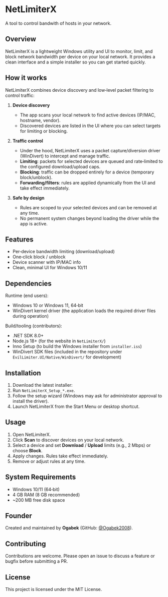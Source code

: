 # NetLimiterX
A tool to control bandwith of hosts in your network.

## Overview

NetLimiterX is a lightweight Windows utility and UI to monitor, limit, and block network bandwidth per device on your local network. It provides a clean interface and a simple installer so you can get started quickly.

## How it works

NetLimiterX combines device discovery and low‑level packet filtering to control traffic:

1. **Device discovery**
   - The app scans your local network to find active devices (IP/MAC, hostname, vendor).
   - Discovered devices are listed in the UI where you can select targets for limiting or blocking.

2. **Traffic control**
   - Under the hood, NetLimiterX uses a packet capture/diversion driver (WinDivert) to intercept and manage traffic.
   - **Limiting**: packets for selected devices are queued and rate‑limited to the configured download/upload caps.
   - **Blocking**: traffic can be dropped entirely for a device (temporary block/unblock).
   - **Forwarding/filters**: rules are applied dynamically from the UI and take effect immediately.

3. **Safe by design**
   - Rules are scoped to your selected devices and can be removed at any time.
   - No permanent system changes beyond loading the driver while the app is active.

## Features

- Per‑device bandwidth limiting (download/upload)
- One‑click block / unblock
- Device scanner with IP/MAC info
- Clean, minimal UI for Windows 10/11

## Dependencies

Runtime (end users):
- Windows 10 or Windows 11, 64‑bit
- WinDivert kernel driver (the application loads the required driver files during operation)

Build/tooling (contributors):
- .NET SDK 8.0+
- Node.js 18+ (for the website in `NetLimiterX/`)
- Inno Setup (to build the Windows installer from `installer.iss`)
- WinDivert SDK files (included in the repository under `EvilLimiter.UI/Native/WinDivert/` for development)

## Installation

1. Download the latest installer:
2. Run `NetLimiterX_Setup_*.exe`.
3. Follow the setup wizard (Windows may ask for administrator approval to install the driver).
4. Launch NetLimiterX from the Start Menu or desktop shortcut.

## Usage

1. Open NetLimiterX.
2. Click **Scan** to discover devices on your local network.
3. Select a device and set **Download** / **Upload** limits (e.g., 2 Mbps) or choose **Block**.
4. Apply changes. Rules take effect immediately.
5. Remove or adjust rules at any time.

## System Requirements

- Windows 10/11 (64‑bit)
- 4 GB RAM (8 GB recommended)
- ~200 MB free disk space

## Founder

Created and maintained by **Ogabek** (GitHub: [@Ogabek2008](https://github.com/Ogabek2008)).

## Contributing

Contributions are welcome. Please open an issue to discuss a feature or bugfix before submitting a PR.

## License

This project is licensed under the MIT License.
